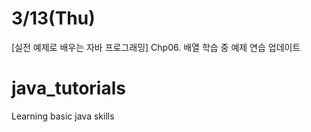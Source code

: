 # 3/13(Thu)
[실전 예제로 배우는 자바 프로그래밍] Chp06. 배열 학습 중 예제 연습 업데이트

# java_tutorials
Learning basic java skills
